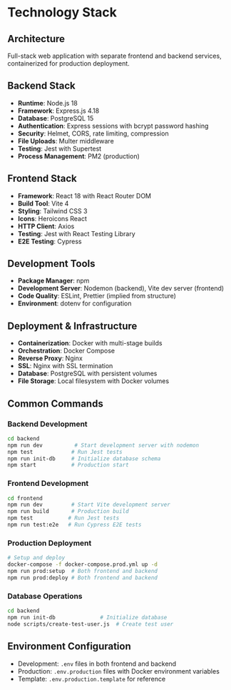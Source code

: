 # Technology Stack

## Architecture

Full-stack web application with separate frontend and backend services, containerized for production deployment.

## Backend Stack

- **Runtime**: Node.js 18
- **Framework**: Express.js 4.18
- **Database**: PostgreSQL 15
- **Authentication**: Express sessions with bcrypt password hashing
- **Security**: Helmet, CORS, rate limiting, compression
- **File Uploads**: Multer middleware
- **Testing**: Jest with Supertest
- **Process Management**: PM2 (production)

## Frontend Stack

- **Framework**: React 18 with React Router DOM
- **Build Tool**: Vite 4
- **Styling**: Tailwind CSS 3
- **Icons**: Heroicons React
- **HTTP Client**: Axios
- **Testing**: Jest with React Testing Library
- **E2E Testing**: Cypress

## Development Tools

- **Package Manager**: npm
- **Development Server**: Nodemon (backend), Vite dev server (frontend)
- **Code Quality**: ESLint, Prettier (implied from structure)
- **Environment**: dotenv for configuration

## Deployment & Infrastructure

- **Containerization**: Docker with multi-stage builds
- **Orchestration**: Docker Compose
- **Reverse Proxy**: Nginx
- **SSL**: Nginx with SSL termination
- **Database**: PostgreSQL with persistent volumes
- **File Storage**: Local filesystem with Docker volumes

## Common Commands

### Backend Development
```bash
cd backend
npm run dev          # Start development server with nodemon
npm test            # Run Jest tests
npm run init-db     # Initialize database schema
npm start           # Production start
```

### Frontend Development
```bash
cd frontend
npm run dev         # Start Vite development server
npm run build       # Production build
npm test           # Run Jest tests
npm run test:e2e   # Run Cypress E2E tests
```

### Production Deployment
```bash
# Setup and deploy
docker-compose -f docker-compose.prod.yml up -d
npm run prod:setup  # Both frontend and backend
npm run prod:deploy # Both frontend and backend
```

### Database Operations
```bash
cd backend
npm run init-db              # Initialize database
node scripts/create-test-user.js  # Create test user
```

## Environment Configuration

- Development: `.env` files in both frontend and backend
- Production: `.env.production` files with Docker environment variables
- Template: `.env.production.template` for reference